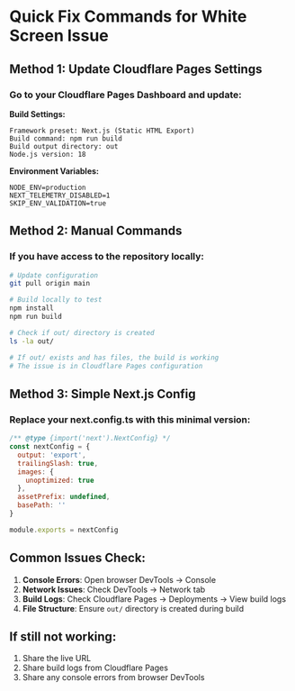 # Quick Fix Commands for White Screen Issue

## Method 1: Update Cloudflare Pages Settings

### Go to your Cloudflare Pages Dashboard and update:

**Build Settings:**
```
Framework preset: Next.js (Static HTML Export)
Build command: npm run build
Build output directory: out
Node.js version: 18
```

**Environment Variables:**
```
NODE_ENV=production
NEXT_TELEMETRY_DISABLED=1
SKIP_ENV_VALIDATION=true
```

## Method 2: Manual Commands

### If you have access to the repository locally:

```bash
# Update configuration
git pull origin main

# Build locally to test
npm install
npm run build

# Check if out/ directory is created
ls -la out/

# If out/ exists and has files, the build is working
# The issue is in Cloudflare Pages configuration
```

## Method 3: Simple Next.js Config

### Replace your next.config.ts with this minimal version:

```javascript
/** @type {import('next').NextConfig} */
const nextConfig = {
  output: 'export',
  trailingSlash: true,
  images: {
    unoptimized: true
  },
  assetPrefix: undefined,
  basePath: ''
}

module.exports = nextConfig
```

## Common Issues Check:

1. **Console Errors**: Open browser DevTools → Console
2. **Network Issues**: Check DevTools → Network tab
3. **Build Logs**: Check Cloudflare Pages → Deployments → View build logs
4. **File Structure**: Ensure `out/` directory is created during build

## If still not working:

1. Share the live URL
2. Share build logs from Cloudflare Pages
3. Share any console errors from browser DevTools